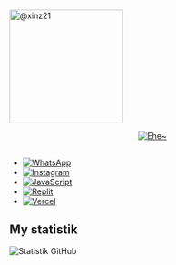 # 
<a href="https://github.com/xinz21">
<img src="https://files.catbox.moe/vhv1xp.jpg" width="200" alt="@xinz21">
</a>
<p align="center">
  <a href="https://github.com/Xinz21"><img src="http://readme-typing-svg.herokuapp.com?color=7FFF00&center=true&vCenter=true&multiline=false&lines=;Welcome To My Github Profile" alt="Ehe~">
</p> 
    
##
- [![WhatsApp](https://img.shields.io/badge/WhatsApp-25D366?style=flat&logo=whatsapp&logoColor=white)](https://wa.me/6288802101736)
- [![Instagram](https://img.shields.io/badge/Instagram-E4405F?style=flat&logo=instagram&logoColor=white)](https://www.instagram.com/takashiizuki0/)
- [![JavaScript](https://img.shields.io/badge/JavaScript-F7DF1E?style=flat&logo=javascript&logoColor=black)](https://www.javascript.com/)
- [![Replit](https://img.shields.io/badge/Replit-667881?style=flat&logo=replit&logoColor=white)](https://replit.com/@lanzx20])
- [![Vercel](https://img.shields.io/badge/Vercel-000000?style=flat&logo=vercel&logoColor=white)](https://vercel.com/[username_Vercel_kamu])

##  My statistik
![Statistik GitHub](https://github-readme-stats.vercel.app/api?username=xinz21&show_icons=true&theme=radical)
